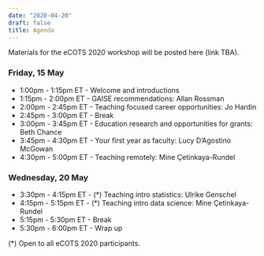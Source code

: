 ```yaml
---
date: "2020-04-20"
draft: false
title: Agenda
---
```


Materials for the eCOTS 2020 workshop will be posted here (link TBA).

### Friday, 15 May

- 1:00pm - 1:15pm ET - Welcome and introductions
- 1:15pm - 2:00pm ET - GAISE recommendations: Allan Rossman
- 2:00pm - 2:45pm ET - Teaching focused career opportunities: Jo Hardin
- 2:45pm - 3:00pm ET - Break
- 3:00pm - 3:45pm ET - Education research and opportunities for grants: Beth Chance
- 3:45pm - 4:30pm ET - Your first year as faculty: Lucy D’Agostino McGowan
- 4:30pm - 5:00pm ET - Teaching remotely: Mine Çetinkaya-Rundel

### Wednesday, 20 May

- 3:30pm - 4:15pm ET - (*) Teaching intro statistics: Ulrike Genschel
- 4:15pm - 5:15pm ET - (*) Teaching intro data science: Mine Çetinkaya-Rundel
- 5:15pm - 5:30pm ET - Break
- 5:30pm - 6:00pm ET - Wrap up

(*) Open to all eCOTS 2020 participants.